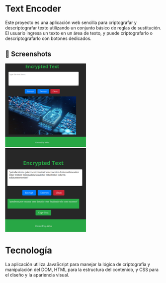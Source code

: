 # Text Encoder
Este proyecto es una aplicación web sencilla para criptografar y descriptografar texto utilizando un conjunto básico de reglas de sustitución. El usuario ingresa un texto en un área de texto, y puede criptografarlo o descriptografarlo con botones dedicados. 

## :camera_flash: Screenshots
<!-- You can add more screeenshots here if you like-->
<img src="img-1.png" width="260">&emsp;<img src="img-2.png" width="260">

# Tecnología

La aplicación utiliza JavaScript para manejar la lógica de criptografía y manipulación del DOM, HTML para la estructura del contenido, y CSS para el diseño y la apariencia visual.
